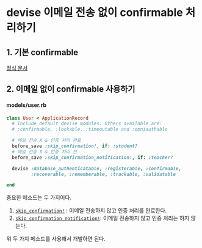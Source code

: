 # devise 이메일 전송 없이 confirmable 처리하기

## 1. 기본 confirmable

[정식 문서](https://github.com/plataformatec/devise/wiki/How-To:-Add-:confirmable-to-Users)

## 2. 이메일 없이 confirmable 사용하기

#### models/user.rb

```ruby
class User < ApplicationRecord
  # Include default devise modules. Others available are:
  # :confirmable, :lockable, :timeoutable and :omniauthable

  # 메일 전송 X & 인증 처리 완료
  before_save :skip_confirmation!, if: :student?
  # 메일 전송 X & 인증 처리 전
  before_save :skip_confirmation_notification!, if: :teacher?

  devise :database_authenticatable, :registerable, :confirmable,
         :recoverable, :rememberable, :trackable, :validatable

end
```

중요한 메소드는 두 가지이다.

1. [`skip_confirmation!`](https://www.rubydoc.info/github/plataformatec/devise/Devise%2FModels%2FConfirmable:skip_confirmation!) : 이메일 전송하지 않고 인증 처리를 완료한다.
2. [`skip_confirmation_notification!`](https://www.rubydoc.info/github/plataformatec/devise/Devise%2FModels%2FConfirmable%3Askip_confirmation_notification%21): 이메일 전송하지 않고 인증 처리는 하지 않는다.

위 두 가지 메소드를 사용해서 개발하면 된다.
